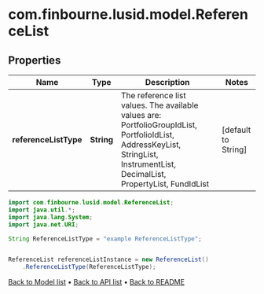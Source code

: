 # com.finbourne.lusid.model.ReferenceList

## Properties

Name | Type | Description | Notes
------------ | ------------- | ------------- | -------------
**referenceListType** | **String** | The reference list values. The available values are: PortfolioGroupIdList, PortfolioIdList, AddressKeyList, StringList, InstrumentList, DecimalList, PropertyList, FundIdList | [default to String]

```java
import com.finbourne.lusid.model.ReferenceList;
import java.util.*;
import java.lang.System;
import java.net.URI;

String ReferenceListType = "example ReferenceListType";


ReferenceList referenceListInstance = new ReferenceList()
    .ReferenceListType(ReferenceListType);
```


[Back to Model list](../README.md#documentation-for-models) &#8226; [Back to API list](../README.md#documentation-for-api-endpoints) &#8226; [Back to README](../README.md)
